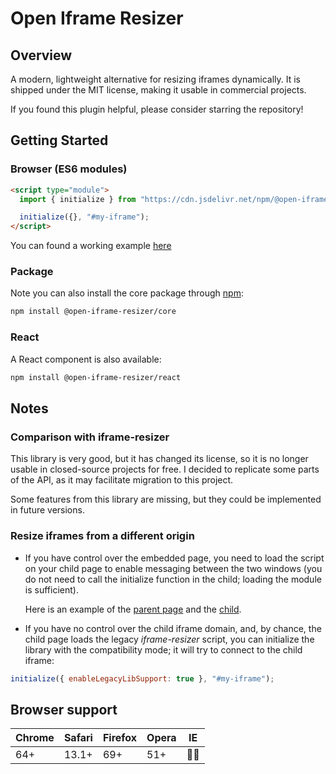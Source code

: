 # Open Iframe Resizer 

## Overview

A modern, lightweight alternative for resizing iframes dynamically. It is shipped under the MIT license, making it usable in commercial projects.

If you found this plugin helpful, please consider starring the repository! 

## Getting Started

### Browser (ES6 modules)

```html
<script type="module">
  import { initialize } from "https://cdn.jsdelivr.net/npm/@open-iframe-resizer/core@latest/dist/index.js";

  initialize({}, "#my-iframe");
</script>
```

You can found a working example [here](https://codesandbox.io/p/sandbox/open-iframe-resize-browser-m655zt)

### Package
Note you can also install the core package through [npm](https://www.npmjs.com/package/@open-iframe-resizer/core):
```bash
npm install @open-iframe-resizer/core
```

### React
A React component is also available:
```bash
npm install @open-iframe-resizer/react
```

## Notes

### Comparison with iframe-resizer
This library is very good, but it has changed its license, so it is no longer usable in closed-source projects for free.
I decided to replicate some parts of the API, as it may facilitate migration to this project.

Some features from this library are missing, but they could be implemented in future versions.

### Resize iframes from a different origin
- If you have control over the embedded page, you need to load the script on your child page to enable messaging between the two windows (you do not need to call the initialize function in the child; loading the module is sufficient).

  Here is an example of the [parent page](https://codesandbox.io/p/sandbox/xj24pg) and the [child](https://codesandbox.io/p/sandbox/growing-iframe-msv4hr).

- If you have no control over the child iframe domain, and, by chance, the child page loads the legacy *iframe-resizer* script, you can initialize the library with the compatibility mode; it will try to connect to the child iframe:

```javascript
initialize({ enableLegacyLibSupport: true }, "#my-iframe");
```

## Browser support

| Chrome | Safari | Firefox | Opera | IE        |
|--------|--------|---------|-------|-----------|
| 64+    | 13.1+  | 69+     | 51+   | 🙅‍♂️ |
